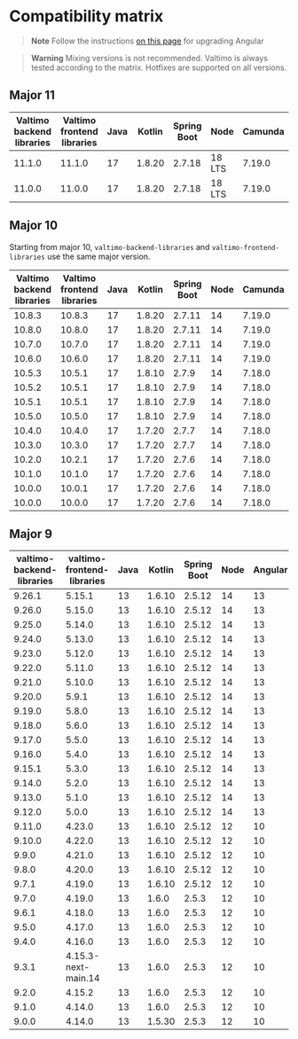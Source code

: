 # Compatibility matrix

> **Note**
> Follow the instructions [on this page](https://update.angular.io/) for upgrading Angular

> **Warning**
> Mixing versions is not recommended. Valtimo is always tested according to the matrix.
Hotfixes are supported on all versions.

## Major 11

| Valtimo backend libraries | Valtimo frontend libraries | Java | Kotlin | Spring Boot | Node   | Camunda |
|---------------------------|----------------------------|------|--------|-------------|--------|---------|
| 11.1.0                    | 11.1.0                     | 17   | 1.8.20 | 2.7.18      | 18 LTS | 7.19.0  |
| 11.0.0                    | 11.0.0                     | 17   | 1.8.20 | 2.7.18      | 18 LTS | 7.19.0  |

 
## Major 10

Starting from major 10, `valtimo-backend-libraries` and `valtimo-frontend-libraries` use the same major version.

| Valtimo backend libraries | Valtimo frontend libraries | Java | Kotlin | Spring Boot | Node | Camunda |
|---------------------------|----------------------------|------|--------|-------------|------|---------|
| 10.8.3                    | 10.8.3                     | 17   | 1.8.20 | 2.7.11      | 14   | 7.19.0  |
| 10.8.0                    | 10.8.0                     | 17   | 1.8.20 | 2.7.11      | 14   | 7.19.0  |
| 10.7.0                    | 10.7.0                     | 17   | 1.8.20 | 2.7.11      | 14   | 7.19.0  |
| 10.6.0                    | 10.6.0                     | 17   | 1.8.20 | 2.7.11      | 14   | 7.19.0  |
| 10.5.3                    | 10.5.1                     | 17   | 1.8.10 | 2.7.9       | 14   | 7.18.0  |
| 10.5.2                    | 10.5.1                     | 17   | 1.8.10 | 2.7.9       | 14   | 7.18.0  |
| 10.5.1                    | 10.5.1                     | 17   | 1.8.10 | 2.7.9       | 14   | 7.18.0  |
| 10.5.0                    | 10.5.0                     | 17   | 1.8.10 | 2.7.9       | 14   | 7.18.0  |
| 10.4.0                    | 10.4.0                     | 17   | 1.7.20 | 2.7.7       | 14   | 7.18.0  |
| 10.3.0                    | 10.3.0                     | 17   | 1.7.20 | 2.7.7       | 14   | 7.18.0  |
| 10.2.0                    | 10.2.1                     | 17   | 1.7.20 | 2.7.6       | 14   | 7.18.0  |
| 10.1.0                    | 10.1.0                     | 17   | 1.7.20 | 2.7.6       | 14   | 7.18.0  |
| 10.0.0                    | 10.0.1                     | 17   | 1.7.20 | 2.7.6       | 14   | 7.18.0  |
| 10.0.0                    | 10.0.0                     | 17   | 1.7.20 | 2.7.6       | 14   | 7.18.0  |

## Major 9

| valtimo-backend-libraries | valtimo-frontend-libraries | Java | Kotlin | Spring Boot | Node | Angular | Camunda |
|---------------------------|----------------------------|------|--------|-------------|------|---------|---------|
| 9.26.1                    | 5.15.1                     | 13   | 1.6.10 | 2.5.12      | 14   | 13      | 7.19.0  |
| 9.26.0                    | 5.15.0                     | 13   | 1.6.10 | 2.5.12      | 14   | 13      | 7.19.0  |
| 9.25.0                    | 5.14.0                     | 13   | 1.6.10 | 2.5.12      | 14   | 13      | 7.14.0  |
| 9.24.0                    | 5.13.0                     | 13   | 1.6.10 | 2.5.12      | 14   | 13      | 7.14.0  |
| 9.23.0                    | 5.12.0                     | 13   | 1.6.10 | 2.5.12      | 14   | 13      | 7.14.0  |
| 9.22.0                    | 5.11.0                     | 13   | 1.6.10 | 2.5.12      | 14   | 13      | 7.14.0  |
| 9.21.0                    | 5.10.0                     | 13   | 1.6.10 | 2.5.12      | 14   | 13      | 7.14.0  |
| 9.20.0                    | 5.9.1                      | 13   | 1.6.10 | 2.5.12      | 14   | 13      | 7.14.0  |
| 9.19.0                    | 5.8.0                      | 13   | 1.6.10 | 2.5.12      | 14   | 13      | 7.14.0  |
| 9.18.0                    | 5.6.0                      | 13   | 1.6.10 | 2.5.12      | 14   | 13      | 7.14.0  |
| 9.17.0                    | 5.5.0                      | 13   | 1.6.10 | 2.5.12      | 14   | 13      | 7.14.0  |
| 9.16.0                    | 5.4.0                      | 13   | 1.6.10 | 2.5.12      | 14   | 13      | 7.14.0  |
| 9.15.1                    | 5.3.0                      | 13   | 1.6.10 | 2.5.12      | 14   | 13      | 7.14.0  |
| 9.14.0                    | 5.2.0                      | 13   | 1.6.10 | 2.5.12      | 14   | 13      | 7.14.0  |
| 9.13.0                    | 5.1.0                      | 13   | 1.6.10 | 2.5.12      | 14   | 13      | 7.14.0  |
| 9.12.0                    | 5.0.0                      | 13   | 1.6.10 | 2.5.12      | 14   | 13      | 7.14.0  |
| 9.11.0                    | 4.23.0                     | 13   | 1.6.10 | 2.5.12      | 12   | 10      | 7.14.0  |
| 9.10.0                    | 4.22.0                     | 13   | 1.6.10 | 2.5.12      | 12   | 10      | 7.14.0  |
| 9.9.0                     | 4.21.0                     | 13   | 1.6.10 | 2.5.12      | 12   | 10      | 7.14.0  |
| 9.8.0                     | 4.20.0                     | 13   | 1.6.10 | 2.5.12      | 12   | 10      | 7.14.0  |
| 9.7.1                     | 4.19.0                     | 13   | 1.6.10 | 2.5.12      | 12   | 10      | 7.14.0  |
| 9.7.0                     | 4.19.0                     | 13   | 1.6.0  | 2.5.3       | 12   | 10      | 7.14.0  |
| 9.6.1                     | 4.18.0                     | 13   | 1.6.0  | 2.5.3       | 12   | 10      | 7.14.0  |
| 9.5.0                     | 4.17.0                     | 13   | 1.6.0  | 2.5.3       | 12   | 10      | 7.14.0  |
| 9.4.0                     | 4.16.0                     | 13   | 1.6.0  | 2.5.3       | 12   | 10      | 7.14.0  |
| 9.3.1                     | 4.15.3-next-main.14        | 13   | 1.6.0  | 2.5.3       | 12   | 10      | 7.14.0  |
| 9.2.0                     | 4.15.2                     | 13   | 1.6.0  | 2.5.3       | 12   | 10      | 7.14.0  |
| 9.1.0                     | 4.14.0                     | 13   | 1.6.0  | 2.5.3       | 12   | 10      | 7.14.0  |
| 9.0.0                     | 4.14.0                     | 13   | 1.5.30 | 2.5.3       | 12   | 10      | 7.14.0  |
